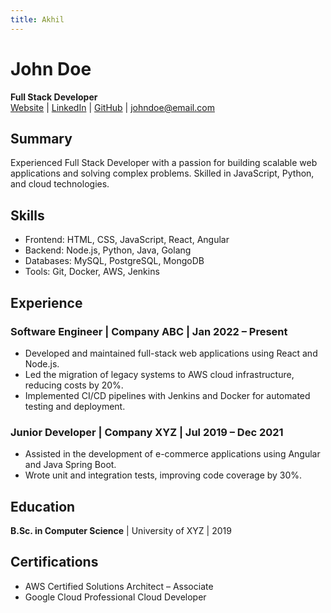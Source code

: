 ```yaml
---
title: Akhil
---
```

# John Doe

**Full Stack Developer**  
[Website](https://johndoe.com) | [LinkedIn](https://linkedin.com/in/johndoe) | [GitHub](https://github.com/johndoe) | johndoe@email.com

## Summary
Experienced Full Stack Developer with a passion for building scalable web applications and solving complex problems. Skilled in JavaScript, Python, and cloud technologies.

## Skills
- Frontend: HTML, CSS, JavaScript, React, Angular
- Backend: Node.js, Python, Java, Golang
- Databases: MySQL, PostgreSQL, MongoDB
- Tools: Git, Docker, AWS, Jenkins

## Experience

### Software Engineer | Company ABC | Jan 2022 – Present
- Developed and maintained full-stack web applications using React and Node.js.
- Led the migration of legacy systems to AWS cloud infrastructure, reducing costs by 20%.
- Implemented CI/CD pipelines with Jenkins and Docker for automated testing and deployment.

### Junior Developer | Company XYZ | Jul 2019 – Dec 2021
- Assisted in the development of e-commerce applications using Angular and Java Spring Boot.
- Wrote unit and integration tests, improving code coverage by 30%.

## Education
**B.Sc. in Computer Science** | University of XYZ | 2019

## Certifications
- AWS Certified Solutions Architect – Associate
- Google Cloud Professional Cloud Developer
